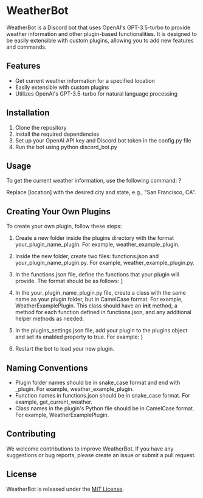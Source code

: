 # WeatherBot

WeatherBot is a Discord bot that uses OpenAI's GPT-3.5-turbo to provide weather information and other plugin-based functionalities. It is designed to be easily extensible with custom plugins, allowing you to add new features and commands.

## Features

- Get current weather information for a specified location
- Easily extensible with custom plugins
- Utilizes OpenAI's GPT-3.5-turbo for natural language processing

## Installation

1. Clone the repository
2. Install the required dependencies
3. Set up your OpenAI API key and Discord bot token in the config.py file
4. Run the bot using python discord_bot.py

## Usage

To get the current weather information, use the following command:
?

Replace [location] with the desired city and state, e.g., "San Francisco, CA".

## Creating Your Own Plugins

To create your own plugin, follow these steps:

1. Create a new folder inside the plugins directory with the format your_plugin_name_plugin. For example, weather_example_plugin.

2. Inside the new folder, create two files: functions.json and your_plugin_name_plugin.py. For example, weather_example_plugin.py.

3. In the functions.json file, define the functions that your plugin will provide. The format should be as follows:
]

4. In the your_plugin_name_plugin.py file, create a class with the same name as your plugin folder, but in CamelCase format. For example, WeatherExamplePlugin. This class should have an __init__ method, a method for each function defined in functions.json, and any additional helper methods as needed.

5. In the plugins_settings.json file, add your plugin to the plugins object and set its enabled property to true. For example:
}

6. Restart the bot to load your new plugin.

## Naming Conventions

- Plugin folder names should be in snake_case format and end with _plugin. For example, weather_example_plugin.
- Function names in functions.json should be in snake_case format. For example, get_current_weather.
- Class names in the plugin's Python file should be in CamelCase format. For example, WeatherExamplePlugin.

## Contributing

We welcome contributions to improve WeatherBot. If you have any suggestions or bug reports, please create an issue or submit a pull request.

## License

WeatherBot is released under the [MIT License](LICENSE). 